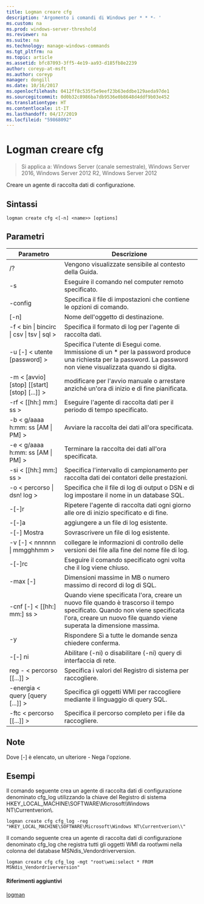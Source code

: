 ```yaml
---
title: Logman creare cfg
description: 'Argomento i comandi di Windows per * * *- '
ms.custom: na
ms.prod: windows-server-threshold
ms.reviewer: na
ms.suite: na
ms.technology: manage-windows-commands
ms.tgt_pltfrm: na
ms.topic: article
ms.assetid: bfc87093-3ff5-4e19-aa93-d185fb8e2239
author: coreyp-at-msft
ms.author: coreyp
manager: dongill
ms.date: 10/16/2017
ms.openlocfilehash: 0412ff8c535f5e9eef23b63eddbe129aeda97de1
ms.sourcegitcommit: 0d0b32c8986ba7db9536e0b8648d4ddf9b03e452
ms.translationtype: HT
ms.contentlocale: it-IT
ms.lasthandoff: 04/17/2019
ms.locfileid: "59868092"
---
```

# <a name="logman-create-cfg"></a>Logman creare cfg

>Si applica a: Windows Server (canale semestrale), Windows Server 2016, Windows Server 2012 R2, Windows Server 2012

Creare un agente di raccolta dati di configurazione.  
  
## <a name="syntax"></a>Sintassi  
```  
logman create cfg <[-n] <name>> [options]  
```  
## <a name="parameters"></a>Parametri  
|Parametro|Descrizione|  
|-------|--------|  
|/?|Vengono visualizzate sensibile al contesto della Guida.|  
|-s <computer name>|Eseguire il comando nel computer remoto specificato.|  
|-config <value>|Specifica il file di impostazioni che contiene le opzioni di comando.|  
|[-n] <name>|Nome dell'oggetto di destinazione.|  
|-f < bin &#124; bincirc &#124; csv &#124; tsv &#124; sql >|Specifica il formato di log per l'agente di raccolta dati.|  
|-u [-] < utente [password] >|Specifica l'utente di Esegui come. Immissione di un * per la password produce una richiesta per la password. La password non viene visualizzata quando si digita.|  
|-m < [avvio] [stop] [[start] [stop] [...]] >|modificare per l'avvio manuale o arrestare anziché un'ora di inizio e di fine pianificata.|  
|-rf < [[hh:] mm:] ss >|Eseguire l'agente di raccolta dati per il periodo di tempo specificato.|  
|-b < g/aaaa h:mm: ss [AM &#124; PM] >|Avviare la raccolta dei dati all'ora specificata.|  
|-e < g/aaaa h:mm: ss [AM &#124; PM] >|Terminare la raccolta dei dati all'ora specificata.|  
|-si < [[hh:] mm:] ss >|Specifica l'intervallo di campionamento per raccolta dati dei contatori delle prestazioni.|  
|-o < percorso &#124; dsn! log >|Specifica che il file di log di output o DSN e di log impostare il nome in un database SQL.|  
|-[-]r|Ripetere l'agente di raccolta dati ogni giorno alle ore di inizio specificato e di fine.|  
|-[-]a|aggiungere a un file di log esistente.|  
|-[-] Mostra|Sovrascrivere un file di log esistente.|  
|-v [-] < nnnnnn &#124; mmgghhmm >|collegare le informazioni di controllo delle versioni dei file alla fine del nome file di log.|  
|-[-]rc <task>|Eseguire il comando specificato ogni volta che il log viene chiuso.|  
|-max [-] <value>|Dimensioni massime in MB o numero massimo di record di log di SQL.|  
|-cnf [-] < [[hh:] mm:] ss >|Quando viene specificata l'ora, creare un nuovo file quando è trascorso il tempo specificato. Quando non viene specificata l'ora, creare un nuovo file quando viene superata la dimensione massima.|  
|-y|Rispondere Sì a tutte le domande senza chiedere conferma.|  
|-[-] ni|Abilitare (-ni) o disabilitare (-ni) query di interfaccia di rete.|  
|reg - < percorso [[...]] >|Specifica i valori del Registro di sistema per raccogliere.|  
|-energia < query [query [...]] >|Specifica gli oggetti WMI per raccogliere mediante il linguaggio di query SQL.|  
|-ftc < percorso [[...]] >|Specifica il percorso completo per i file da raccogliere.|  
## <a name="remarks"></a>Note  
Dove [-] è elencato, un ulteriore - Nega l'opzione.  
## <a name="BKMK_examples"></a>Esempi  
Il comando seguente crea un agente di raccolta dati di configurazione denominato cfg_log utilizzando la chiave del Registro di sistema HKEY_LOCAL_MACHINE\SOFTWARE\Microsoft\Windows NT\Currentverion\\.  
```  
logman create cfg cfg_log -reg "HKEY_LOCAL_MACHINE\SOFTWARE\Microsoft\Windows NT\Currentverion\\"  
```  
Il comando seguente crea un agente di raccolta dati di configurazione denominato cfg_log che registra tutti gli oggetti WMI da root\wmi nella colonna del database MSNdis_Vendordriverversion.  
```  
logman create cfg cfg_log -mgt "root\wmi:select * FROM MSNdis_Vendordriverversion"  
```  
#### <a name="additional-references"></a>Riferimenti aggiuntivi  
[logman](logman.md)  
